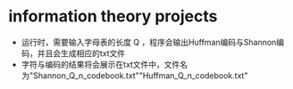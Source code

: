 # information theory projects
* 运行时，需要输入字母表的长度 Q ，程序会输出Huffman编码与Shannon编码，并且会生成相应的txt文件
* 字符与编码的结果将会展示在txt文件中，文件名为"Shannon_Q_n_codebook.txt""Huffman_Q_n_codebook.txt"
